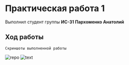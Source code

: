 # Практическая работа 1
Выполнил студент группы **ИС-31 Пархоменко Анатолий**
## Ход работы
```
Скриншоты выполненной работы
```
![repo](https://i.ibb.co/qmLxSCz/screen1.png "Орк")
![text](https://i.ibb.co/42jSHSY/screen2.png "Орк")
